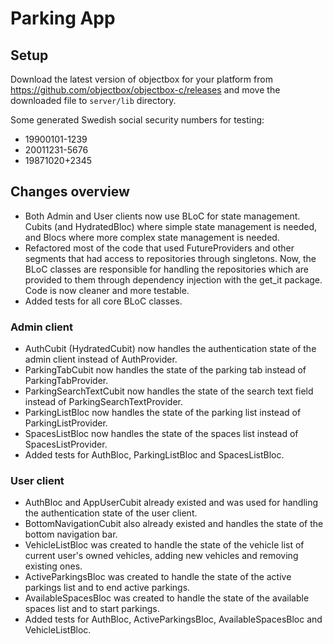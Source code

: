 # Parking App

## Setup

Download the latest version of objectbox for your platform from
https://github.com/objectbox/objectbox-c/releases and move the downloaded file to `server/lib`
directory.

Some generated Swedish social security numbers for testing:

- 19900101-1239
- 20011231-5676
- 19871020+2345

## Changes overview

- Both Admin and User clients now use BLoC for state management. Cubits (and HydratedBloc) where
  simple state management is needed, and Blocs where more complex state management is needed.
- Refactored most of the code that used FutureProviders and other segments that had access to
  repositories through singletons. Now, the BLoC classes are responsible for handling the
  repositories which are provided to them through dependency injection with the get_it package. Code
  is now cleaner and more testable.
- Added tests for all core BLoC classes.

### Admin client

- AuthCubit (HydratedCubit) now handles the authentication state of the admin client instead of
  AuthProvider.
- ParkingTabCubit now handles the state of the parking tab instead of ParkingTabProvider.
- ParkingSearchTextCubit now handles the state of the search text field instead of
  ParkingSearchTextProvider.
- ParkingListBloc now handles the state of the parking list instead of ParkingListProvider.
- SpacesListBloc now handles the state of the spaces list instead of SpacesListProvider.
- Added tests for AuthBloc, ParkingListBloc and SpacesListBloc.

### User client

- AuthBloc and AppUserCubit already existed and was used for handling the authentication state of
  the user client.
- BottomNavigationCubit also already existed and handles the state of the bottom navigation bar.
- VehicleListBloc was created to handle the state of the vehicle list of current user's owned
  vehicles, adding new vehicles and removing existing ones.
- ActiveParkingsBloc was created to handle the state of the active parkings list and to end active
  parkings.
- AvailableSpacesBloc was created to handle the state of the available spaces list and to start
  parkings.
- Added tests for AuthBloc, ActiveParkingsBloc, AvailableSpacesBloc and VehicleListBloc.
